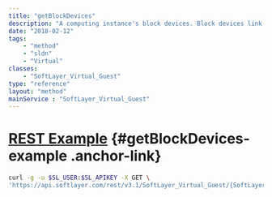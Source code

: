 ```yaml
---
title: "getBlockDevices"
description: "A computing instance's block devices. Block devices link [SoftLayer_Virtual_Disk_Image](/reference/datatypes/SoftLayer_Virtual_Disk_Image) to computing instances."
date: "2018-02-12"
tags:
    - "method"
    - "sldn"
    - "Virtual"
classes:
    - "SoftLayer_Virtual_Guest"
type: "reference"
layout: "method"
mainService : "SoftLayer_Virtual_Guest"
---
```


# [REST Example](#getBlockDevices-example) <a href="/article/rest/"><i class="fas fa-question"></i></a> {#getBlockDevices-example .anchor-link} 
```bash
curl -g -u $SL_USER:$SL_APIKEY -X GET \
'https://api.softlayer.com/rest/v3.1/SoftLayer_Virtual_Guest/{SoftLayer_Virtual_GuestID}/getBlockDevices'
```
